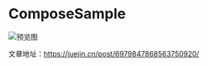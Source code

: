 # ComposeSample
![预览图](https://github.com/Palardin3/ComposeSample/blob/main/preview.png)


文章地址：https://juejin.cn/post/6979847868563750920/
